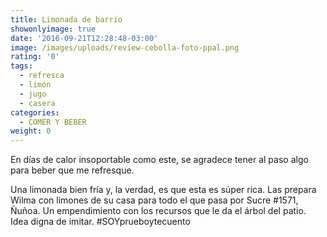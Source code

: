 ```yaml
---
title: Limonada de barrio
showonlyimage: true
date: '2016-09-21T12:28:48-03:00'
image: /images/uploads/review-cebolla-foto-ppal.png
rating: '0'
tags:
  - refresca
  - limón
  - jugo
  - casera
categories:
  - COMER Y BEBER
weight: 0
---
```

En días de calor insoportable como este, se agradece tener al paso algo para beber que me refresque.

<!--more-->

Una limonada bien fría y, la verdad, es que esta es súper rica. Las prepara Wilma con limones de su casa para todo el que pasa por Sucre #1571, Ñuñoa. Un empendimiento con los recursos que le da el árbol del patio. Idea digna de imitar. #SOYprueboytecuento
